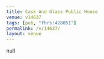 ```yaml
---
title: Cask And Glass Public House
venue: v14637
tags: [pub, "fhrs:428051"]
permalink: /v/14637/
layout: venue
---
```

null